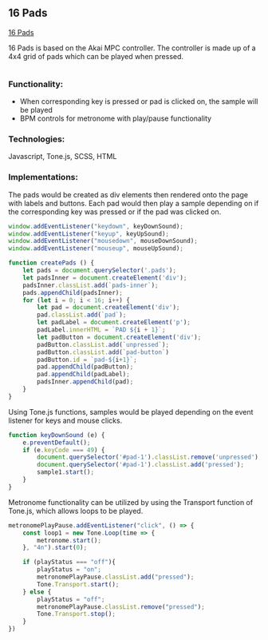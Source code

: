 ## 16 Pads
<a href="https://thedaebu.github.io/16pads/">16 Pads</a>


16 Pads is based on the Akai MPC controller. The controller is made up of a 4x4 grid of pads which can be played when pressed.

<img src="./gifs/reallysmart.gif" alt="" />

### Functionality:
<ul>
    <li>When corresponding key is pressed or pad is clicked on, the sample will be played</li>
    <li>BPM controls for metronome with play/pause functionality</li>
</ul>

### Technologies:
Javascript, Tone.js, SCSS, HTML

### Implementations:
The pads would be created as div elements then rendered onto the page with labels and buttons. Each pad would then play a sample depending on if the corresponding key was pressed or if the pad was clicked on.

```js
window.addEventListener("keydown", keyDownSound);
window.addEventListener("keyup", keyUpSound);
window.addEventListener("mousedown", mouseDownSound);
window.addEventListener("mouseup", mouseUpSound);

function createPads () {
    let pads = document.querySelector('.pads');
    let padsInner = document.createElement('div');
    padsInner.classList.add(`pads-inner`);
    pads.appendChild(padsInner);
    for (let i = 0; i < 16; i++) {       
        let pad = document.createElement('div');
        pad.classList.add(`pad`);
        let padLabel = document.createElement('p');
        padLabel.innerHTML = `PAD ${i + 1}`;
        let padButton = document.createElement('div');
        padButton.classList.add(`unpressed`);
        padButton.classList.add(`pad-button`)
        padButton.id = `pad-${i+1}`;
        pad.appendChild(padButton);
        pad.appendChild(padLabel);
        padsInner.appendChild(pad);
    }
}
```

Using Tone.js functions, samples would be played depending on the event listener for keys and mouse clicks.

```js
function keyDownSound (e) {
    e.preventDefault();
    if (e.keyCode === 49) { 
        document.querySelector('#pad-1').classList.remove('unpressed');
        document.querySelector('#pad-1').classList.add('pressed');
        sample1.start(); 
    }
}    
```

Metronome functionality can be utilized by using the Transport function of Tone.js, which allows loops to be played.

```js
metronomePlayPause.addEventListener("click", () => {
    const loop1 = new Tone.Loop(time => {
        metronome.start();
    }, "4n").start(0);

    if (playStatus === "off"){
        playStatus = "on";
        metronomePlayPause.classList.add("pressed");
        Tone.Transport.start();
    } else {
        playStatus = "off";
        metronomePlayPause.classList.remove("pressed");
        Tone.Transport.stop();
    }       
})
```
